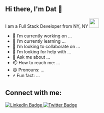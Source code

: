 ## Hi there, I'm Dat 👋

<!--
**datvuny/datvuny** is a ✨ _special_ ✨ repository because its `README.md` (this file) appears on your GitHub profile.
-->

I am a Full Stack Developer from NY, NY  <img src="https://media.giphy.com/media/l0HlEWclCsn2XgJna/giphy.gif" width="30">

- 🔭 I’m currently working on ...
- 🌱 I’m currently learning ...
- 👯 I’m looking to collaborate on ...
- 🤔 I’m looking for help with ...
- 💬 Ask me about ...
- 📫 How to reach me: ...
- 😄 Pronouns: ...
- ⚡ Fun fact: ...

## Connect with me:
<div id="badges">
  <a href="https://www.linkedin.com/in/dat-qvu/">
    <img src="https://img.shields.io/badge/LinkedIn-blue?style=for-the-badge&logo=linkedin&logoColor=white" alt="LinkedIn Badge"/>
  </a>
  <a href="https://twitter.com/datvu47166415">
    <img src="https://img.shields.io/badge/Twitter-blue?style=for-the-badge&logo=twitter&logoColor=white" alt="Twitter Badge"/>
  </a>
</div>
